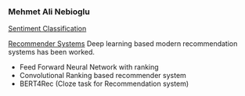 
### Mehmet Ali Nebioglu
[Sentiment Classification](https://github.com/malinphy/Google_bert/blob/main/imdb_sentiment.ipynb)

[Recommender Systems](https://github.com/malinphy/recommender_sys)
Deep learning based modern recommendation systems has been worked. 
- Feed Forward Neural Network with ranking 
- Convolutional Ranking based recommender system
- BERT4Rec (Cloze task for Recommendation system)

